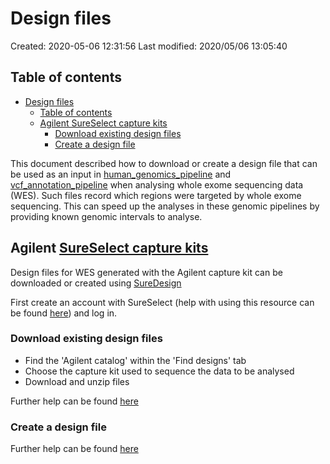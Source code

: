# Design files

Created: 2020-05-06 12:31:56
Last modified: 2020/05/06 13:05:40

## Table of contents

- [Design files](#design-files)
  - [Table of contents](#table-of-contents)
  - [Agilent SureSelect capture kits](#agilent-sureselect-capture-kits)
    - [Download existing design files](#download-existing-design-files)
    - [Create a design file](#create-a-design-file)

This document described how to download or create a design file that can be used as an input in [human_genomics_pipeline](https://github.com/ESR-NZ/human_genomics_pipeline) and [vcf_annotation_pipeline](https://github.com/ESR-NZ/vcf_annotation_pipeline) when analysing whole exome sequencing data (WES). Such files record which regions were targeted by whole exome sequencing. This can speed up the analyses in these genomic pipelines by providing known genomic intervals to analyse.

## Agilent [SureSelect capture kits](https://www.agilent.com/en/product/next-generation-sequencing/hybridization-based-next-generation-sequencing-ngs/exome-probes/sureselect-human-all-exon-v7-232866)

Design files for WES generated with the Agilent capture kit can be downloaded or created using [SureDesign](https://earray.chem.agilent.com/suredesign/home.htm)

First create an account with SureSelect (help with using this resource can be found [here](https://earray.chem.agilent.com/suredesign/help/WebHelp.htm#Create_a_SureSelect_design_with_the_wizard.htm)) and log in.

### Download existing design files

- Find the 'Agilent catalog' within the 'Find designs' tab
- Choose the capture kit used to sequence the data to be analysed
- Download and unzip files

Further help can be found [here](https://earray.chem.agilent.com/suredesign/help/WebHelp.htm#Create_a_SureSelect_design_with_the_wizard.htm)

### Create a design file

Further help can be found [here](https://earray.chem.agilent.com/suredesign/help/WebHelp.htm#Create_a_SureSelect_design_with_the_wizard.htm)
